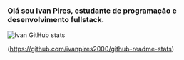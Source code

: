 ### Olá sou Ivan Pires, estudante de programação e desenvolvimento fullstack.

![Ivan GitHub stats](https://github-readme-stats.vercel.app/api?username=ivanpires2000&show_icons=true)

(https://github.com/ivanpires2000/github-readme-stats)
